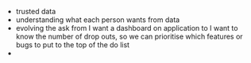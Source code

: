 - trusted data
- understanding what each person wants from data
- evolving the ask from I want a dashboard on application to I want to know the number of drop outs, so we can prioritise which features or bugs to put to the top of the do list
- 